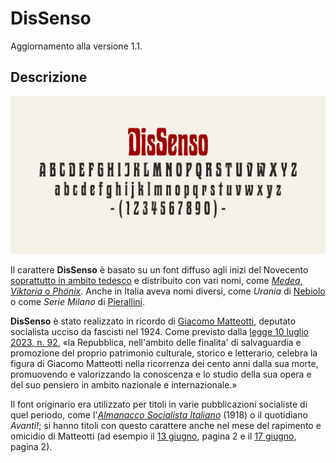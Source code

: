 # DisSenso
Aggiornamento alla versione 1.1.

## Descrizione
![image](DisSenso-A.jpg)

Il carattere **DisSenso** è basato su un font diffuso agli inizi del Novecento [soprattutto in ambito tedesco](https://www.typeoff.de/2022/08/how-old-is-the-specimen-and-the-typeface/) e
distribuito con vari nomi, come [*Medea*, *Viktoria* o *Phönix*](https://fontsinuse.com/typefaces/77099/viktoria).
Anche in Italia aveva nomi diversi, come *Urania* di [Nebiolo](https://books.google.it/books?id=QBDdVK3ifTMC&pg=RA2-PA97) o come *Serie Milano* di [Pierallini](https://issuu.com/archiviotipografico/docs/pierallini___turchi/160).

**DisSenso** è stato realizzato in ricordo di [Giacomo Matteotti](https://it.wikipedia.org/wiki/Giacomo_Matteotti), deputato socialista ucciso da fascisti nel 1924.
Come previsto dalla [legge 10 luglio 2023, n. 92](https://www.gazzettaufficiale.it/eli/id/2023/07/21/23G00101/sg), «la Repubblica, nell'ambito delle finalita' di salvaguardia e promozione del proprio patrimonio culturale, storico e letterario, celebra la figura di Giacomo Matteotti nella ricorrenza dei cento anni dalla sua morte, promuovendo e valorizzando la conoscenza e lo studio della sua opera e del suo pensiero in ambito nazionale e internazionale.»

Il font originario era utilizzato per titoli in varie pubblicazioni socialiste di quel periodo, come l'*[Almanacco Socialista Italiano](https://books.google.it/books?id=tMSXj9P78NEC&pg=PA1)* (1918)
o il quotidiano *Avanti!*; si hanno titoli con questo carattere anche nel mese del rapimento e omicidio di Matteotti
(ad esempio il [13 giugno](https://avanti.senato.it/js/pdfjs-dist/web/viewer.html?file=/files/reader.php?f%3DAvanti%201896-1993%20PDF/10.%20Avanti%20Ed.%20Nazionale%20%28Milano%29%201922-1924%20OCR%2FRAV0037037_1924_0140.PDF), pagina 2 e
il [17 giugno](https://avanti.senato.it/js/pdfjs-dist/web/viewer.html?file=/files/reader.php?f%3DAvanti%201896-1993%20PDF/10.%20Avanti%20Ed.%20Nazionale%20(Milano)%201922-1924%20OCR/19240617_143_1_Edizione+milanese.pdf), pagina 2). 
